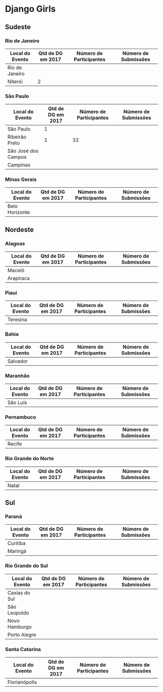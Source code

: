 Django Girls
================

## Sudeste

### Rio de Janeiro

Local do Evento | Qtd de DG em 2017 | Número de Participantes | Número de Submissões
--- | --- | --- | --- 
Rio de Janeiro | | |
Niterói | 2 | |

### São Paulo

Local do Evento | Qtd de DG em 2017 | Número de Participantes | Número de Submissões 
--- | --- | --- | ---
São Paulo | 1 |  |
Ribeirão Preto  | 1 | 32 |
São José dos Campos | | | 
Campinas | | |


### Minas Gerais

Local do Evento | Qtd de DG em 2017 | Número de Participantes | Número de Submissões 
--- | --- | --- | ---
Belo Horizonte | | |


<!-- ## Norte

### Acre
### Amapá
### Amazonas
### Pará
### Rondônia
### Roraima
### Tocantins


## Centro-oeste

### Distrito Federal
### Goiás
### Mato Grosso
### Mato Grosso do Sul -->

## Nordeste

### Alagoas

Local do Evento | Qtd de DG em 2017 | Número de Participantes | Número de Submissões
--- | --- | --- | ---
Maceió | | |
Arapiraca | | |

### Piauí

Local do Evento | Qtd de DG em 2017 | Número de Participantes | Número de Submissões
--- | --- | --- | ---
Teresina | | |

### Bahia

Local do Evento | Qtd de DG em 2017 | Número de Participantes | Número de Submissões 
--- | --- | --- | ---
Salvador | | |

<!-- ###Ceará
 -->
### Maranhão

Local do Evento | Qtd de DG em 2017 | Número de Participantes | Número de Submissões 
--- | --- | --- | ---
São Luís | | |

<!-- ###Paraíba
 -->
### Pernambuco

Local do Evento | Qtd de DG em 2017 | Número de Participantes | Número de Submissões 
--- | --- | --- | ---
Recife | | |

### Rio Grande do Norte

Local do Evento | Qtd de DG em 2017 | Número de Participantes | Número de Submissões 
--- | --- | --- | ---
Natal | | |

<!-- ###Sergipe
 -->
## Sul

### Paraná

Local do Evento | Qtd de DG em 2017 | Número de Participantes | Número de Submissões
--- | --- | --- | ---
Curitiba | | |
Maringá | | |

### Rio Grande do Sul

Local do Evento | Qtd de DG em 2017 | Número de Participantes | Número de Submissões
--- | --- | --- | ---
Caxias do Sul | | |
São Leopoldo | | |
Novo Hamburgo | | |
Porto Alegre | | |

### Santa Catarina

Local do Evento | Qtd de DG em 2017 | Número de Participantes | Número de Submissões
--- | --- | --- | ---
Florianópolis | | |


